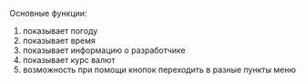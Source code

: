 Основные функции:
1) показывает погоду
2) показывает время
3) показывает информацию о разработчике
4) показывает курс валют
5) возможность при помощи кнопок переходить в разные пункты меню